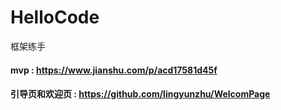 # HelloCode
框架练手
#### mvp : https://www.jianshu.com/p/acd17581d45f
#### 引导页和欢迎页 : https://github.com/lingyunzhu/WelcomPage
